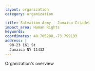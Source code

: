 ```yaml
---
layout: organization
category: organization

title: Salvation Army - Jamaica Citadel
impact_area: Human Rights
keywords: 
coordinates: 40.705208,-73.799133
address: |
  90-23 161 St
  Jamaica NY 11432
---
```

Organization's overview
